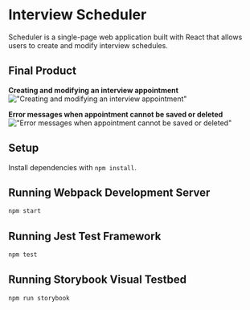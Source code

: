 # Interview Scheduler

Scheduler is a single-page web application built with React that allows users to create and modify interview schedules.

## Final Product

**Creating and modifying an interview appointment**
!["Creating and modifying an interview appointment"](https://github.com/jjwlee94/scheduler/blob/master/docs/book-interview.gif)

**Error messages when appointment cannot be saved or deleted**
!["Error messages when appointment cannot be saved or deleted"](https://github.com/jjwlee94/scheduler/blob/master/docs/error-interview.gif)

## Setup

Install dependencies with `npm install`.

## Running Webpack Development Server

```sh
npm start
```

## Running Jest Test Framework

```sh
npm test
```

## Running Storybook Visual Testbed

```sh
npm run storybook
```
